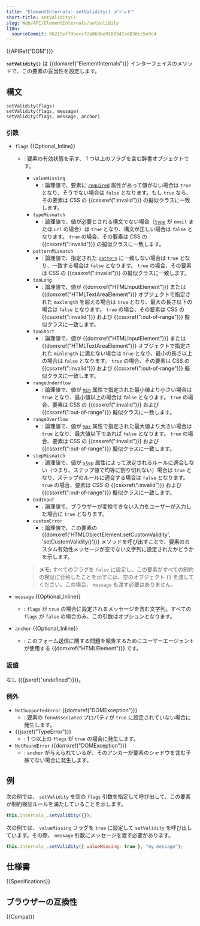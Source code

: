```yaml
---
title: "ElementInternals: setValidity() メソッド"
short-title: setValidity()
slug: Web/API/ElementInternals/setValidity
l10n:
  sourceCommit: 86215eff9beccf2e069be9109347ad830cc5e9c4
---
```


{{APIRef("DOM")}}

**`setValidity()`** は {{domxref("ElementInternals")}} インターフェイスのメソッドで、この要素の妥当性を設定します。

## 構文

```js-nolint
setValidity(flags)
setValidity(flags, message)
setValidity(flags, message, anchor)
```

### 引数

- `flags` {{Optional_Inline}}

  - : 要素の有効状態を示す、 1 つ以上のフラグを含む辞書オブジェクトです。

    - `valueMissing`
      - : 論理値で、要素に [`required`](/ja/docs/Web/HTML/Element/input#required) 属性があって値がない場合は `true` となり、そうでない場合は `false` となります。もし `true` なら、その要素は CSS の {{cssxref(":invalid")}} の擬似クラスに一致します。
    - `typeMismatch`
      - : 論理値で、値が必要とされる構文でない場合（[`type`](/ja/docs/Web/HTML/Element/input#type) が `email` または `url` の場合）は `true` となり、構文が正しい場合は `false` となります。 `true` の場合、その要素は CSS の {{cssxref(":invalid")}} の擬似クラスに一致します。
    - `patternMismatch`
      - : 論理値で、指定された [`pattern`](/ja/docs/Web/HTML/Element/input#pattern) に一致しない場合は `true` となり、一致する場合は `false` となります。 `true` の場合、その要素は CSS の {{cssxref(":invalid")}} の擬似クラスに一致します。
    - `tooLong`
      - : 論理値で、値が {{domxref("HTMLInputElement")}} または {{domxref("HTMLTextAreaElement")}} オブジェクトで指定された `maxlength` を超える場合は `true` となり、最大の長さ以下の場合は `false` となります。 `true` の場合、その要素は CSS の {{cssxref(":invalid")}} および {{cssxref(":out-of-range")}} 擬似クラスに一致します。
    - `tooShort`
      - : 論理値で、値が {{domxref("HTMLInputElement")}} または {{domxref("HTMLTextAreaElement")}} オブジェクトで指定された `minlength` に満たない場合は `true` となり、最小の長さ以上の場合は `false` となります。 `true` の場合、その要素は CSS の {{cssxref(":invalid")}} および {{cssxref(":out-of-range")}} 擬似クラスに一致します。
    - `rangeUnderflow`
      - : 論理値で、値が [`min`](/ja/docs/Web/HTML/Element/input#min) 属性で指定された最小値より小さい場合は `true` となり、最小値以上の場合は `false` となります。 `true` の場合、要素は CSS の {{cssxref(":invalid")}} および {{cssxref(":out-of-range")}} 擬似クラスに一致します。
    - `rangeOverflow`
      - : 論理値で、値が [`max`](/ja/docs/Web/HTML/Element/input#max) 属性で指定された最大値より大きい場合は `true` となり、最大値以下であれば `false` となります。 `true` の場合、要素は CSS の {{cssxref(":invalid")}} および {{cssxref(":out-of-range")}} 擬似クラスに一致します。
    - `stepMismatch`
      - : 論理値で、値が [`step`](/ja/docs/Web/HTML/Element/input#step) 属性によって決定されるルールに適合しない（つまり、ステップ値で均等に割り切れない）場合は `true` となり、ステップのルールに適合する場合は `false` となります。 `true` の場合、要素は CSS の {{cssxref(":invalid")}} および {{cssxref(":out-of-range")}} 擬似クラスに一致します。
    - `badInput`
      - : 論理値で、ブラウザーが変換できない入力をユーザーが入力した場合に `true` となります。
    - `customError`
      - : 論理値で、この要素の {{domxref('HTMLObjectElement.setCustomValidity', 'setCustomValidity()')}} メソッドを呼び出すことで、要素のカスタム有効性メッセージが空でない文字列に設定されたかどうかを示します。

    > **メモ:** すべてのフラグを `false` に設定し、この要素がすべての制約の検証に合格したことを示すには、空のオブジェクト `{}` を渡してください。この場合、 `message` も渡す必要はありません。

- `message` {{Optional_Inline}}
  - : `flags` が `true` の場合に設定されるメッセージを含む文字列。すべての `flags` が `false` の場合のみ、この引数はオプションとなります。
- `anchor` {{Optional_Inline}}
  - : このフォーム送信に関する問題を報告するためにユーザーエージェントが使用する {{domxref("HTMLElement")}} です。

### 返値

なし ({{jsxref("undefined")}})。

### 例外

- `NotSupportedError` {{domxref("DOMException")}}
  - : 要素の `formAssociated` プロパティが `true` に設定されていない場合に発生します。
- {{jsxref("TypeError")}}
  - : 1 つ以上の `flags` が `true` の場合に発生します。
- `NotFoundError` {{domxref("DOMException")}}
  - : `anchor` が与えられているが、そのアンカーが要素のシャドウを含む子孫でない場合に発生します。

## 例

次の例では、 `setValidity` を空の `flags` 引数を指定して呼び出して、この要素が制約検証ルールを満たしていることを示します。

```js
this.internals_.setValidity({});
```

次の例では、 `valueMissing` フラグを `true` に設定して `setValidity` を呼び出しています。その際、 `message` 引数にメッセージを渡す必要があります。

```js
this.internals_.setValidity({ valueMissing: true }, "my message");
```

## 仕様書

{{Specifications}}

## ブラウザーの互換性

{{Compat}}
